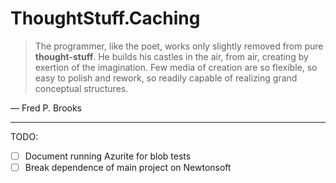 # ThoughtStuff.Caching

> The programmer, like the poet, works only slightly removed from pure **thought-stuff**. 
> He builds his castles in the air, from air, creating by exertion of the imagination. 
> Few media of creation are so flexible, so easy to polish and rework, 
> so readily capable of realizing grand conceptual structures.

&mdash; Fred P. Brooks



---

TODO: 

- [ ] Document running Azurite for blob tests
- [ ] Break dependence of main project on Newtonsoft
